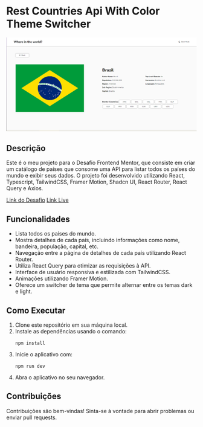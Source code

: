 # Rest Countries Api With Color Theme Switcher

![Design preview for the REST Countries API with color theme switcher coding challenge](./preview.png)

## Descrição

Este é o meu projeto para o Desafio Frontend Mentor, que consiste em criar um catálogo de países que consome uma API para listar todos os países do mundo e exibir seus dados. O projeto foi desenvolvido utilizando React, Typescript, TailwindCSS, Framer Motion, Shadcn UI, React Router, React Query e Axios.

[Link do Desafio](https://www.frontendmentor.io/challenges/rest-countries-api-with-color-theme-switcher-5cacc469fec04111f7b848ca)
[Link Live](https://rest-countries-api-with-color-theme-switcher-v2-one.vercel.app)

## Funcionalidades

- Lista todos os países do mundo.
- Mostra detalhes de cada país, incluindo informações como nome, bandeira, população, capital, etc.
- Navegação entre a página de detalhes de cada país utilizando React Router.
- Utiliza React Query para otimizar as requisições à API.
- Interface de usuário responsiva e estilizada com TailwindCSS.
- Animações utilizando Framer Motion.
- Oferece um switcher de tema que permite alternar entre os temas dark e light.

## Como Executar

1. Clone este repositório em sua máquina local.
2. Instale as dependências usando o comando:
   ```
   npm install
   ```
3. Inicie o aplicativo com:
   ```
   npm run dev
   ```
4. Abra o aplicativo no seu navegador.

## Contribuições

Contribuições são bem-vindas! Sinta-se à vontade para abrir problemas ou enviar pull requests.